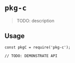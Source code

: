# `pkg-c`

> TODO: description

## Usage

```
const pkgC = require('pkg-c');

// TODO: DEMONSTRATE API
```
